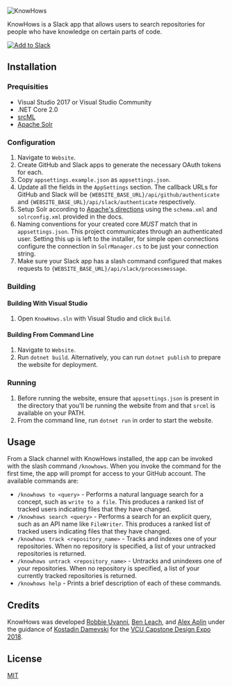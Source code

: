 ![KnowHows](https://raw.githubusercontent.com/vcu-swim-lab/KnowHows/master/docs/logo.png)

KnowHows is a Slack app that allows users to search repositories for people who have knowledge on certain parts of code.

[![Add to Slack](https://platform.slack-edge.com/img/add_to_slack.png)](https://slack.com/oauth/authorize?client_id=183604701555.341310646448&scope=commands)

## Installation
### Prequisities
* Visual Studio 2017 or Visual Studio Community
* .NET Core 2.0
* [srcML](http://www.srcml.org/)
* [Apache Solr](https://lucene.apache.org/solr/)

### Configuration
1. Navigate to `Website`.
2. Create GitHub and Slack apps to generate the necessary OAuth tokens for each.
3. Copy `appsettings.example.json` as `appsettings.json`.
4. Update all the fields in the `AppSettings` section. The callback URLs for GitHub and Slack will be `{WEBSITE_BASE_URL}/api/github/authenticate` and `{WEBSITE_BASE_URL}/api/slack/authenticate` respectively.
5. Setup Solr according to [Apache's directions](https://lucene.apache.org/solr/guide/7_0/installing-solr.html) using the `schema.xml` and `solrconfig.xml` provided in the docs. 
6. Naming conventions for your created core *MUST* match that in `appsettings.json`. This project communicates through an authenticated user. Setting this up is left to the installer, for simple open connections configure the connection in `SolrManager.cs` to be just your connection string.
7. Make sure your Slack app has a slash command configured that makes requests to `{WEBSITE_BASE_URL}/api/slack/processmessage`.

### Building
#### Building With Visual Studio
1. Open `KnowHows.sln` with Visual Studio and click `Build`.

#### Building From Command Line
1. Navigate to `Website`.
2. Run `dotnet build`. Alternatively, you can run `dotnet publish` to prepare the website for deployment.

### Running
1. Before running the website, ensure that `appsettings.json` is present in the directory that you'll be running the website from and that `srcml` is available on your PATH.
2. From the command line, run `dotnet run` in order to start the website.

## Usage
From a Slack channel with KnowHows installed, the app can be invoked with the slash command `/knowhows`. When you invoke the command for the first time, the app will prompt for access to your GitHub account. The available commands are:

- `/knowhows to <query>` - Performs a natural language search for a concept, such as `write to a file`. This produces a ranked list of tracked users indicating files that they have changed.
- `/knowhows search <query>` - Performs a search for an explicit query, such as an API name like `FileWriter`. This produces a ranked list of tracked users indicating files that they have changed.
- `/knowhows track <repository_name>` - Tracks and indexes one of your repositories. When no repository is specified, a list of your untracked repositories is returned.
- `/knowhows untrack <repository_name>` - Untracks and unindexes one of your repositories. When no repository is specified, a list of your currently tracked repositories is returned.
- `/knowhows help` - Prints a brief description of each of these commands.

## Credits
KnowHows was developed [Robbie Uvanni](https://github.com/seefo), [Ben Leach](https://github.com/broem), and [Alex Aplin](https://github.com/AlexAplin) under the guidance of [Kostadin Damevski](https://egr.vcu.edu/directory/kostadindamevski/) for the [VCU Capstone Design Expo 2018](https://egr.vcu.edu/capstone/).

## License
[MIT](./LICENSE)
